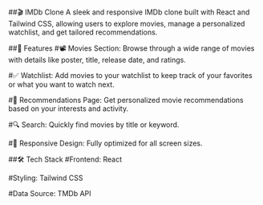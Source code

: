 ##🎬 IMDb Clone
A sleek and responsive IMDb clone built with React and Tailwind CSS, allowing users to explore movies, manage a personalized watchlist, and get tailored recommendations.

##🚀 Features
#📽️ Movies Section: Browse through a wide range of movies with details like poster, title, release date, and ratings.

#✅ Watchlist: Add movies to your watchlist to keep track of your favorites or what you want to watch next.

#🎯 Recommendations Page: Get personalized movie recommendations based on your interests and activity.

#🔍 Search: Quickly find movies by title or keyword.

#📱 Responsive Design: Fully optimized for all screen sizes.

##🛠️ Tech Stack
#Frontend: React

#Styling: Tailwind CSS

#Data Source: TMDb API
